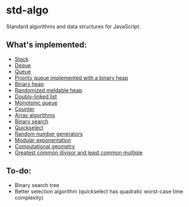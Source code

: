 # std-algo

Standard algorithms and data structures for JavaScript.

## What's implemented:

- [Stack](lib/stack)
- [Deque](lib/deque)
- [Queue](lib/queue)
- [Priority queue implemented with a binary heap](lib/priorityQueue)
- [Binary heap](lib/priorityQueue/heap/binaryHeap.ts)
- [Randomized meldable heap](lib/priorityQueue/heap/randomizedHeap.ts)
- [Doubly-linked list](lib/linkedList)
- [Monotonic queue](lib/monotonicQueue)
- [Counter](lib/counter)
- [Array algorithms](lib/algorithm/array)
- [Binary search](lib/algorithm/array/search.ts)
- [Quickselect](lib/algorithm/array/select.ts)
- [Random number generators](lib/math/random.ts)
- [Modular exponentation](lib/math/pow.ts)
- [Computational geometry](lib/math/geometry.ts)
- [Greatest common divisor and least common multiple](lib/math/numeric.ts)

## To-do:

- Binary search tree
- Better selection algorithm (quickselect has quadratic worst-case time complexity)
